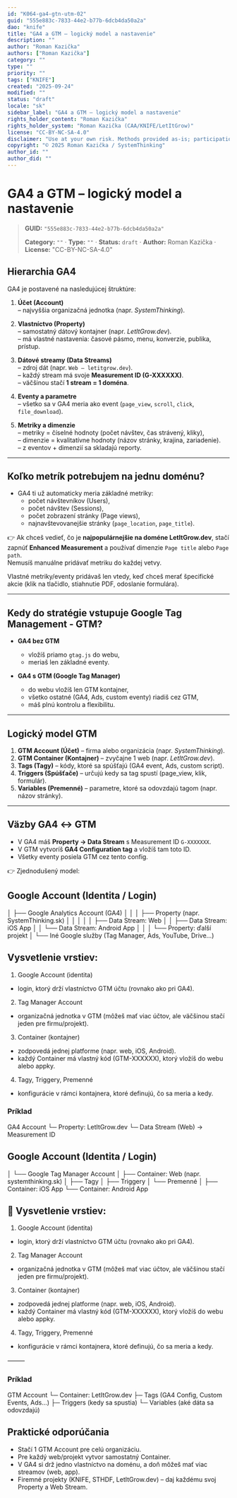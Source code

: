 ```yaml
---
id: "K064-ga4-gtn-utm-02"
guid: "555e883c-7833-44e2-b77b-6dcb4da50a2a"
dao: "knife"
title: "GA4 a GTM – logický model a nastavenie"
description: ""
author: "Roman Kazička"
authors: ["Roman Kazička"]
category: ""
type: ""
priority: ""
tags: ["KNIFE"]
created: "2025-09-24"
modified: ""
status: "draft"
locale: "sk"
sidebar_label: "GA4 a GTM – logický model a nastavenie"
rights_holder_content: "Roman Kazička"
rights_holder_system: "Roman Kazička (CAA/KNIFE/LetItGrow)"
license: "CC-BY-NC-SA-4.0"
disclaimer: "Use at your own risk. Methods provided as-is; participation is voluntary and context-aware."
copyright: "© 2025 Roman Kazička / SystemThinking"
author_id: ""
author_did: ""
---
```

# GA4 a GTM – logický model a nastavenie
<!-- fm-visible: start -->

> **GUID:** `"555e883c-7833-44e2-b77b-6dcb4da50a2a"`
>   
> **Category:** `""` · **Type:** `""` · **Status:** `draft` · **Author:** Roman Kazička · **License:** "CC-BY-NC-SA-4.0"
<!-- fm-visible: end -->


## Hierarchia GA4

GA4 je postavené na nasledujúcej štruktúre:

1. **Účet (Account)**  
   – najvyššia organizačná jednotka (napr. *SystemThinking*).

2. **Vlastníctvo (Property)**  
   – samostatný dátový kontajner (napr. *LetItGrow.dev*).  
   – má vlastné nastavenia: časové pásmo, menu, konverzie, publika, prístup.

3. **Dátové streamy (Data Streams)**  
   – zdroj dát (napr. `Web – letitgrow.dev`).  
   – každý stream má svoje **Measurement ID (G-XXXXXX)**.  
   – väčšinou stačí **1 stream = 1 doména**.

4. **Eventy a parametre**  
   – všetko sa v GA4 meria ako event (`page_view`, `scroll`, `click`, `file_download`).

5. **Metriky a dimenzie**  
   – metriky = číselné hodnoty (počet návštev, čas strávený, kliky),  
   – dimenzie = kvalitatívne hodnoty (názov stránky, krajina, zariadenie).  
   – z eventov + dimenzií sa skladajú reporty.

---

## Koľko metrík potrebujem na jednu doménu?

- GA4 ti už automaticky meria základné metriky:  
  - počet návštevníkov (Users),  
  - počet návštev (Sessions),  
  - počet zobrazení stránky (Page views),  
  - najnavštevovanejšie stránky (`page_location`, `page_title`).  

👉 Ak chceš vedieť, čo je **najpopulárnejšie na doméne LetItGrow.dev**, stačí zapnúť **Enhanced Measurement** a používať dimenzie `Page title` alebo `Page path`.  
Nemusíš manuálne pridávať metriku do každej vetvy.

Vlastné metriky/eventy pridávaš len vtedy, keď chceš merať špecifické akcie (klik na tlačidlo, stiahnutie PDF, odoslanie formulára).

---

## Kedy do stratégie vstupuje Google Tag Management - GTM?

- **GA4 bez GTM**  
  - vložíš priamo `gtag.js` do webu,  
  - meriaš len základné eventy.

- **GA4 s GTM (Google Tag Manager)**  
  - do webu vložíš len GTM kontajner,  
  - všetko ostatné (GA4, Ads, custom eventy) riadiš cez GTM,  
  - máš plnú kontrolu a flexibilitu.

---

## Logický model GTM

1. **GTM Account (Účet)** – firma alebo organizácia (napr. *SystemThinking*).  
2. **GTM Container (Kontajner)** – zvyčajne 1 web (napr. *LetItGrow.dev*).  
3. **Tags (Tagy)** – kódy, ktoré sa spúšťajú (GA4 event, Ads, custom script).  
4. **Triggers (Spúšťače)** – určujú kedy sa tag spustí (page_view, klik, formulár).  
5. **Variables (Premenné)** – parametre, ktoré sa odovzdajú tagom (napr. názov stránky).

---

## Väzby GA4 ↔ GTM

- V GA4 máš **Property → Data Stream** s Measurement ID `G-XXXXXXX`.  
- V GTM vytvoríš **GA4 Configuration tag** a vložíš tam toto ID.  
- Všetky eventy posiela GTM cez tento config.  

👉 Zjednodušený model:

## Google Account (Identita / Login)
│
├── Google Analytics Account (GA4)
│   │
│   ├── Property (napr. SystemThinking.sk)
│   │   │
│   │   ├── Data Stream: Web
│   │   ├── Data Stream: iOS App
│   │   └── Data Stream: Android App
│   │
│   └── Property: ďalší projekt
│
└── Iné Google služby (Tag Manager, Ads, YouTube, Drive…)

## Vysvetlenie vrstiev:
1.	Google Account (identita)
- login, ktorý drží vlastníctvo GTM účtu (rovnako ako pri GA4).
2.	Tag Manager Account
- organizačná jednotka v GTM (môžeš mať viac účtov, ale väčšinou stačí jeden pre firmu/projekt).
3.	Container (kontajner)
- zodpovedá jednej platforme (napr. web, iOS, Android).
- každý Container má vlastný kód (GTM-XXXXXX), ktorý vložíš do webu alebo appky.
4.	Tagy, Triggery, Premenné
- konfigurácie v rámci kontajnera, ktoré definujú, čo sa meria a kedy.


### Príklad
GA4 Account
 └─ Property: LetItGrow.dev
     └─ Data Stream (Web) → Measurement ID

## Google Account (Identita / Login)
│
└── Google Tag Manager Account
    │
    ├── Container: Web (napr. systemthinking.sk)
    │   ├── Tagy
    │   ├── Triggery
    │   └── Premenné
    │
    ├── Container: iOS App
    └── Container: Android App


## 🔑 Vysvetlenie vrstiev:
1.	Google Account (identita)
- login, ktorý drží vlastníctvo GTM účtu (rovnako ako pri GA4).
2.	Tag Manager Account
- organizačná jednotka v GTM (môžeš mať viac účtov, ale väčšinou stačí jeden pre firmu/projekt).
3.	Container (kontajner)
- zodpovedá jednej platforme (napr. web, iOS, Android).
- každý Container má vlastný kód (GTM-XXXXXX), ktorý vložíš do webu alebo appky.
4.	Tagy, Triggery, Premenné
-  konfigurácie v rámci kontajnera, ktoré definujú, čo sa meria a kedy.

⸻

### Príklad
GTM Account
 └─ Container: LetItGrow.dev
     ├─ Tags (GA4 Config, Custom Events, Ads…)
     ├─ Triggers (kedy sa spustia)
     └─ Variables (aké dáta sa odovzdajú)



##  Praktické odporúčania

- Stačí 1 GTM Account pre celú organizáciu.
- Pre každý web/projekt vytvor samostatný Container.
- V GA4 si drž jedno vlastníctvo na doménu, a doň môžeš mať viac streamov (web, app).
- Firemné projekty (KNIFE, STHDF, LetItGrow.dev) – daj každému svoj Property a Web Stream.
